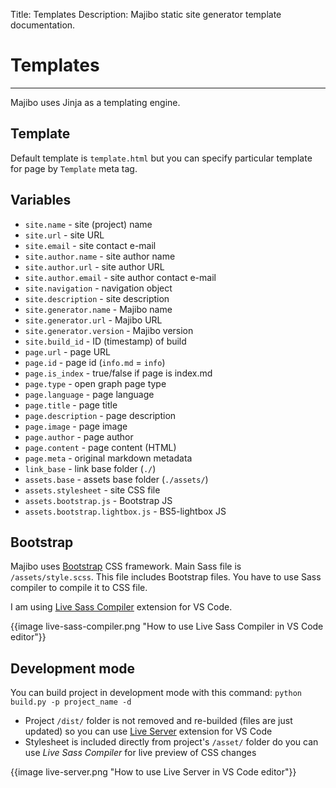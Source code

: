 Title: Templates
Description: Majibo static site generator template documentation.

# Templates

----

Majibo uses Jinja as a templating engine. 

## Template

Default template is `template.html` but you can specify particular template for page by `Template` meta tag.

## Variables

* `site.name` - site (project) name
* `site.url` - site URL
* `site.email` - site contact e-mail
* `site.author.name` - site author name
* `site.author.url` - site author URL
* `site.author.email` - site author contact e-mail
* `site.navigation` - navigation object
* `site.description` - site description
* `site.generator.name` - Majibo name
* `site.generator.url` - Majibo URL
* `site.generator.version` - Majibo version
* `site.build_id` - ID (timestamp) of build
* `page.url` - page URL
* `page.id` - page id (`info.md` = `info`)
* `page.is_index` - true/false if page is index.md
* `page.type` - open graph page type
* `page.language` - page language
* `page.title` - page title
* `page.description` - page description
* `page.image` - page image
* `page.author` - page author
* `page.content` - page content (HTML)
* `page.meta` - original markdown metadata
* `link_base` - link base folder (`./`)
* `assets.base` - assets base folder (`./assets/`)
* `assets.stylesheet` - site CSS file
* `assets.bootstrap.js` - Bootstrap JS
* `assets.bootstrap.lightbox.js` - BS5-lightbox JS

## Bootstrap

Majibo uses [Bootstrap](https://getbootstrap.com/) CSS framework. Main Sass file is `/assets/style.scss`. This file includes Bootstrap files. You have to use Sass compiler to compile it to CSS file.

I am using [Live Sass Compiler](https://marketplace.visualstudio.com/items?itemName=ritwickdey.live-sass) extension for VS Code.

{{image live-sass-compiler.png "How to use Live Sass Compiler in VS Code editor"}}

## Development mode

You can build project in development mode with this command: `python build.py -p project_name -d`

* Project `/dist/` folder is not removed and re-builded (files are just updated) so you can use [Live Server](https://marketplace.visualstudio.com/items?itemName=ritwickdey.LiveServer) extension for VS Code
* Stylesheet is included directly from project's `/asset/` folder do you can use *Live Sass Compiler* for live preview of CSS changes

{{image live-server.png "How to use Live Server in VS Code editor"}}